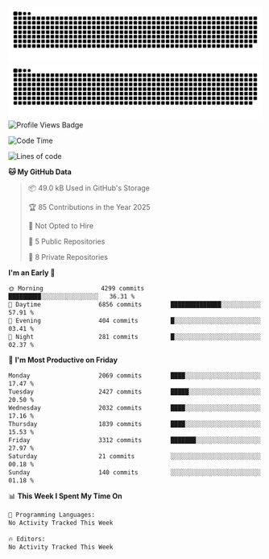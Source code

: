 <img src="https://github.com/nielsbaggerman/nielsbaggerman/blob/output/github-contribution-grid-snake.svg#gh-light-mode-only" alt="GitHub Snake Light">
<img src="https://github.com/nielsbaggerman/nielsbaggerman/blob/output/github-contribution-grid-snake-dark.svg#gh-dark-mode-only" alt="GitHub Snake Dark">
<img src="https://komarev.com/ghpvc/?username=nielsbaggerman&amp;label=Profile+Views" alt="Profile Views Badge" />

<!--START_SECTION:waka-->
![Code Time](http://img.shields.io/badge/Code%20Time-2%2C377%20hrs%2058%20mins-blue)

![Lines of code](https://img.shields.io/badge/From%20Hello%20World%20I%27ve%20Written-13.3%20million%20lines%20of%20code-blue)

**🐱 My GitHub Data** 

> 📦 49.0 kB Used in GitHub's Storage 
 > 
> 🏆 85 Contributions in the Year 2025
 > 
> 🚫 Not Opted to Hire
 > 
> 📜 5 Public Repositories 
 > 
> 🔑 8 Private Repositories 
 > 
**I'm an Early 🐤** 

```text
🌞 Morning                4299 commits        █████████░░░░░░░░░░░░░░░░   36.31 % 
🌆 Daytime                6856 commits        ██████████████░░░░░░░░░░░   57.91 % 
🌃 Evening                404 commits         █░░░░░░░░░░░░░░░░░░░░░░░░   03.41 % 
🌙 Night                  281 commits         █░░░░░░░░░░░░░░░░░░░░░░░░   02.37 % 
```
📅 **I'm Most Productive on Friday** 

```text
Monday                   2069 commits        ████░░░░░░░░░░░░░░░░░░░░░   17.47 % 
Tuesday                  2427 commits        █████░░░░░░░░░░░░░░░░░░░░   20.50 % 
Wednesday                2032 commits        ████░░░░░░░░░░░░░░░░░░░░░   17.16 % 
Thursday                 1839 commits        ████░░░░░░░░░░░░░░░░░░░░░   15.53 % 
Friday                   3312 commits        ███████░░░░░░░░░░░░░░░░░░   27.97 % 
Saturday                 21 commits          ░░░░░░░░░░░░░░░░░░░░░░░░░   00.18 % 
Sunday                   140 commits         ░░░░░░░░░░░░░░░░░░░░░░░░░   01.18 % 
```


📊 **This Week I Spent My Time On** 

```text
💬 Programming Languages: 
No Activity Tracked This Week

🔥 Editors: 
No Activity Tracked This Week
```


<!--END_SECTION:waka-->
